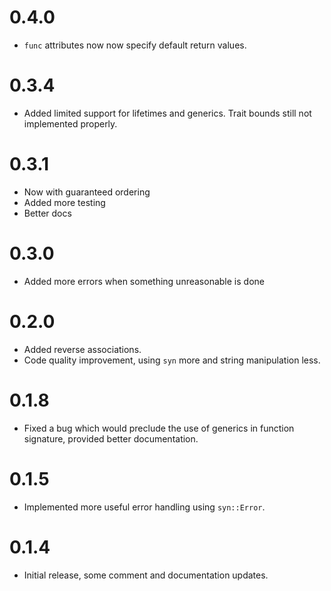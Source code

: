 # 0.4.0
- `func` attributes now now specify default return values.

# 0.3.4
- Added limited support for lifetimes and generics. Trait bounds still not implemented properly.

# 0.3.1
- Now with guaranteed ordering 
- Added more testing 
- Better docs 

# 0.3.0
- Added more errors when something unreasonable is done

# 0.2.0
- Added reverse associations.
- Code quality improvement, using `syn` more and string manipulation less.

# 0.1.8
- Fixed a bug which would preclude the use of generics in function signature, provided better documentation.

# 0.1.5
- Implemented more useful error handling using `syn::Error`.

# 0.1.4
- Initial release, some comment and documentation updates.